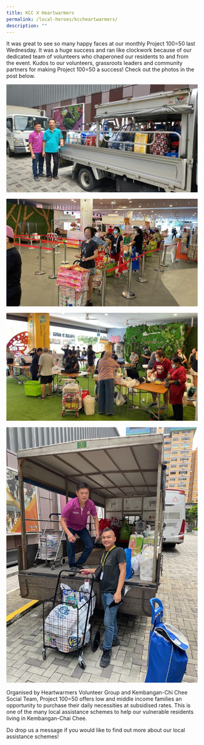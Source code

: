 ```yaml
---
title: KCC X Heartwarmers
permalink: /local-heroes/kccheartwarmers/
description: ""
---
```

It was great to see so many happy faces at our monthly Project 100=50 last Wednesday. It was a huge success and ran like clockwork because of our dedicated team of volunteers who chaperoned our residents to and from the event. Kudos to our volunteers, grassroots leaders and community partners for making Project 100=50 a success! Check out the photos in the post below.

<img
src="/images/Local Heroes/KCC X Heartwarmers/KCCxHeartwarmers_1.jpg" style="width:600px; height:auto">

<img
src="/images/Local Heroes/KCC X Heartwarmers/KCCxHeartwarmers_2.jpg" style="width:600px; height:auto">

<img
src="/images/Local Heroes/KCC X Heartwarmers/KCCxHeartwarmers_3.jpg" style="width:600px; height:auto">

<img
src="/images/Local Heroes/KCC X Heartwarmers/KCCxHeartwarmers_4.jpg" style="width:600px; height:auto">

Organised by Heartwarmers Volunteer Group and Kembangan-Chi Chee Social Team, Project 100=50 offers low and middle income families an opportunity to purchase their daily necessities at subsidised rates. This is one of the many local assistance schemes to help our vulnerable residents living in Kembangan-Chai Chee. 

Do drop us a message if you would like to find out more about our local assistance schemes! 